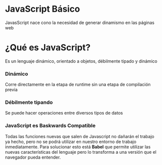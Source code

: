 # JavaScript Básico
JavasScript nace cono la necesidad de generar dinamismo en las páginas web
# ¿Qué es JavaScript?
Es un lenguaje dinámico, orientado a objetos, débilmente tipado y dinámico

### Dinámico

Corre directamente en la etapa de runtime sin una etapa de compilación previa

### Débilmente tipando

Se puede hacer operaciones entre diversos tipos de datos

### JavaScript es Baskwards Compatible

Todas las funciones nuevas que salen de Javascript no dañarán el trabajo ya hecho, pero no se podrá utilizar en nuestro entorno de trabajo inmediatamente. Para solucionar esto está **Babel** que permite utilizar las nuevas características del lenguaje pero lo transforma a una versión que el navegador pueda entender.